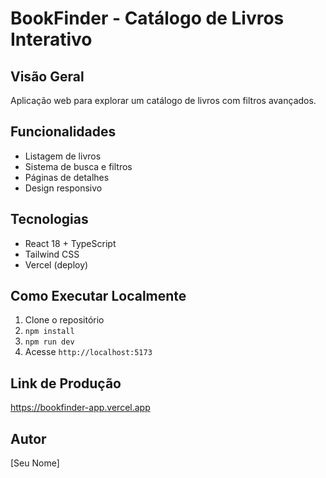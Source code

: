 # BookFinder - Catálogo de Livros Interativo

## Visão Geral
Aplicação web para explorar um catálogo de livros com filtros avançados.

## Funcionalidades
- Listagem de livros
- Sistema de busca e filtros
- Páginas de detalhes
- Design responsivo

## Tecnologias
- React 18 + TypeScript
- Tailwind CSS
- Vercel (deploy)

## Como Executar Localmente
1. Clone o repositório
2. `npm install`
3. `npm run dev`
4. Acesse `http://localhost:5173`

## Link de Produção
https://bookfinder-app.vercel.app

## Autor
[Seu Nome]